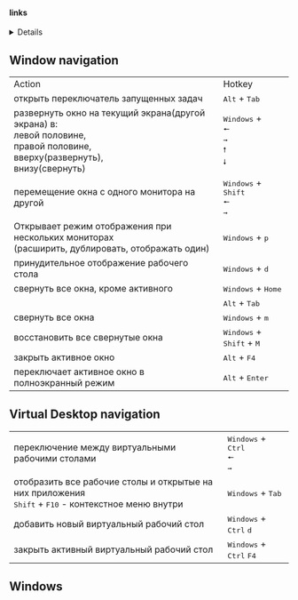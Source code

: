 #### links
<d>
 <details>
    [micrsosft](https://support.microsoft.com/en-us/windows/keyboard-shortcuts-in-windows-dcc61a57-8ff0-cffe-9796-cb9706c75eec)
 </details>
</d>

## Window navigation
<table>
    <tr>
        <td> Action </td>
        <td> Hotkey </td>
    </tr>
    <tr>
        <td>открыть переключатель запущенных задач</td>
        <td>
            <kbd>Alt</kbd> + 
            <kbd>Tab</kbd>
        </td>
    </tr>
    <tr>
        <td>развернуть окно на текущий экрана(другой экрана) в: <br/> левой половине,<br/> правой половине,<br/> вверху(развернуть),<br/> внизу(свернуть) </td>
        <td>
            <kbd>Windows</kbd> + <br/>
            <kbd>🠔</kbd> <br/> <kbd>➞</kbd><br/> <kbd>🠕</kbd><br/> <kbd>🠗</kbd>
        </td>
    </tr>
    <tr>
        <td>перемещение окна с одного монитора на другой</td>
        <td>
            <kbd>Windows</kbd> + <kbd>Shift</kbd> <br/>           
            <kbd>🠔</kbd> <br/>
            <kbd>➞</kbd>
        </td>
    </tr>
    <tr>
        <td>Открывает режим отображения при нескольких мониторах<br/>
            (расширить, дублировать, отображать один)</td>
        <td>
            <kbd>Windows</kbd> + <kbd>p</kbd>
        </td>
    </tr>
    <tr>
        <td> принудительное отображение рабочего стола</td>
        <td>
            <kbd>Windows</kbd> + <kbd>d</kbd>
        </td>
    </tr>
    <tr>
        <td>свернуть все окна, кроме активного</td>
        <td>
            <kbd>Windows</kbd> + <kbd>Home</kbd>
        </td>
    </tr>
    <tr>
        <td></td>
        <td>
            <kbd>Alt</kbd> + 
            <kbd>Tab</kbd>
        </td>
    </tr>
    <tr>
        <td>свернуть все окна</td>
        <td>
            <kbd>Windows</kbd> + <kbd>m</kbd>
        </td>
    </tr>
    <tr>
        <td>восстановить все свернутые окна</td>
        <td>
            <kbd>Windows</kbd> + <kbd>Shift</kbd> + <kbd>M</kbd>
        </td>
    </tr>
    <tr>
        <td>закрыть активное окно</td>
        <td>
            <kbd>Alt</kbd> + <kbd>F4</kbd>
        </td>
    </tr>
    <tr>
        <td>переключает активное окно в полноэкранный режим</td>
        <td>
            <kbd>Alt</kbd> + <kbd>Enter</kbd>
        </td>
    </tr>
</table>

## Virtual Desktop navigation
<table>
    <tr>
        <td>переключение между виртуальными рабочими столами</td>
        <td>
            <kbd>Windows</kbd> + <kbd>Ctrl</kbd> <br/>
            <kbd>🠔</kbd> <br/>
            <kbd>➞</kbd>
        </td>
    </tr>
    <tr>
        <td>отобразить все рабочие столы и открытые на них приложения <br/>
            <kbd>Shift</kbd> + <kbd>F10</kbd> - контекстное меню внутри
        </td>
        <td>
            <kbd>Windows</kbd> + <kbd>Tab</kbd>
        </td>
    </tr>
    <tr>
    <tr>
        <td>добавить новый виртуальный рабочий стол</td>
        <td>
            <kbd>Windows</kbd> + <kbd>Ctrl</kbd> <kbd>d</kbd>
        </td>
    </tr>
        <td>закрыть активный виртуальный рабочий стол</td>
        <td>
            <kbd>Windows</kbd> + <kbd>Ctrl</kbd> <kbd>F4</kbd>
        </td>
    </tr>
</table>    

## Windows
